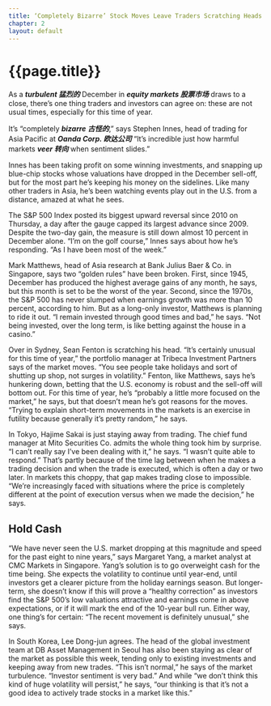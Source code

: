 ```yaml
---
title: ‘Completely Bizarre’ Stock Moves Leave Traders Scratching Heads
chapter: 2
layout: default
---
```


# {{page.title}}

As a ***turbulent 猛烈的*** December in ***equity markets 股票市场*** draws to a close, there’s one thing traders and investors can agree on: these are not usual times, especially for this time of year.

It’s “completely ***bizarre 古怪的***,” says Stephen Innes, head of trading for Asia Pacific at ***Oanda Corp. 欧达公司*** “It’s incredible just how harmful markets ***veer 转向*** when sentiment slides.”

Innes has been taking profit on some winning investments, and snapping up blue-chip stocks whose valuations have dropped in the December sell-off, but for the most part he’s keeping his money on the sidelines. Like many other traders in Asia, he’s been watching events play out in the U.S. from a distance, amazed at what he sees.

The S&P 500 Index posted its biggest upward reversal since 2010 on Thursday, a day after the gauge capped its largest advance since 2009. Despite the two-day gain, the measure is still down almost 10 percent in December alone. “I’m on the golf course,” Innes says about how he’s responding. “As I have been most of the week.”

Mark Matthews, head of Asia research at Bank Julius Baer & Co. in Singapore, says two “golden rules” have been broken. First, since 1945, December has produced the highest average gains of any month, he says, but this month is set to be the worst of the year. Second, since the 1970s, the S&P 500 has never slumped when earnings growth was more than 10 percent, according to him. But as a long-only investor, Matthews is planning to ride it out. “I remain invested through good times and bad,” he says. “Not being invested, over the long term, is like betting against the house in a casino.”

Over in Sydney, Sean Fenton is scratching his head. “It’s certainly unusual for this time of year,” the portfolio manager at Tribeca Investment Partners says of the market moves. “You see people take holidays and sort of shutting up shop, not surges in volatility.” Fenton, like Matthews, says he’s hunkering down, betting that the U.S. economy is robust and the sell-off will bottom out. For this time of year, he’s “probably a little more focused on the market,” he says, but that doesn’t mean he’s got reasons for the moves. “Trying to explain short-term movements in the markets is an exercise in futility because generally it’s pretty random,” he says.

In Tokyo, Hajime Sakai is just staying away from trading. The chief fund manager at Mito Securities Co. admits the whole thing took him by surprise. “I can’t really say I’ve been dealing with it,” he says. “I wasn’t quite able to respond.” That’s partly because of the time lag between when he makes a trading decision and when the trade is executed, which is often a day or two later. In markets this choppy, that gap makes trading close to impossible. “We’re increasingly faced with situations where the price is completely different at the point of execution versus when we made the decision,” he says.

## Hold Cash

“We have never seen the U.S. market dropping at this magnitude and speed for the past eight to nine years,” says Margaret Yang, a market analyst at CMC Markets in Singapore. Yang’s solution is to go overweight cash for the time being. She expects the volatility to continue until year-end, until investors get a clearer picture from the holiday earnings season. But longer-term, she doesn’t know if this will prove a “healthy correction” as investors find the S&P 500’s low valuations attractive and earnings come in above expectations, or if it will mark the end of the 10-year bull run. Either way, one thing’s for certain: “The recent movement is definitely unusual,” she says.

In South Korea, Lee Dong-jun agrees. The head of the global investment team at DB Asset Management in Seoul has also been staying as clear of the market as possible this week, tending only to existing investments and keeping away from new trades. “This isn’t normal,” he says of the market turbulence. “Investor sentiment is very bad.” And while “we don’t think this kind of huge volatility will persist,” he says, “our thinking is that it’s not a good idea to actively trade stocks in a market like this.”
